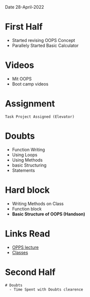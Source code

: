Date 28-April-2022
# First Half

  - Started revising OOPS Concept
  - Parallely Started Basic Calculator

# Videos
  - Mit OOPS
  - Boot camp videos 

# Assignment
	Task Project Assigned (Elevator)
    
# Doubts
  - Function Writing
  - Using Loops
  - Using Methods
  - basic Structuring
  - Statements

# Hard block 
  - Writing Methods on Class 
  - Function block 
  - __Basic Structure of OOPS (Handson)__

# Links Read

- [OPPS lecture](https://ocw.mit.edu/courses/6-0001-introduction-to-computer-science-and-programming-in-python-fall-2016/7a6f85d03f132dcd9d7592bc4643be1c_MIT6_0001F16_Lec8.pdf)
- [Classes](https://www.cs.rpi.edu/~sibel/csci1100/fall2017/lecture_notes/lec18_classes1.html)

# Second Half

    # Doubts 
      - Time Spent with Doubts clearence

